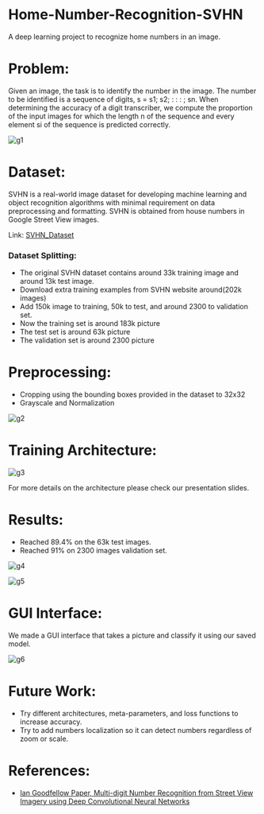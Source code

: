 # Home-Number-Recognition-SVHN
A deep learning project to recognize home numbers in an image.

# Problem:

Given an image, the task is to identify the number in the image. The number to be identified is a sequence of digits, s = s1; s2; : : : ; sn. When determining the accuracy of a digit transcriber, we compute the proportion of the input images for which the length n of the sequence and every element si of the sequence is predicted correctly.


![g1](https://user-images.githubusercontent.com/6074821/41202631-58d5afae-6ccc-11e8-96ec-c995d6cdcb7e.jpg)

# Dataset:

SVHN is a real-world image dataset for developing machine learning and object recognition algorithms with minimal requirement on data preprocessing and formatting. SVHN is obtained from house numbers in Google Street View images.

Link: [SVHN_Dataset](http://ufldl.stanford.edu/housenumbers/)

### Dataset Splitting:

- The original SVHN dataset contains around 33k training image and around 13k test image.
- Download extra training examples from SVHN website around(202k images)
- Add 150k image to training, 50k to test, and around 2300 to validation set.
- Now the training set is around 183k picture
- The test set is around 63k picture
- The validation set is around 2300 picture

# Preprocessing:

- Cropping using the bounding boxes provided in the dataset to 32x32 
- Grayscale and Normalization

![g2](https://user-images.githubusercontent.com/6074821/41202695-6a6d5b62-6ccd-11e8-891d-8422b3233800.jpg)

# Training Architecture:

![g3](https://user-images.githubusercontent.com/6074821/41202747-93b4f5f2-6ccd-11e8-94cd-84663b64711a.jpg)

For more details on the architecture please check our presentation slides.


# Results:

- Reached 89.4% on the 63k test images.
- Reached 91% on 2300 images validation set.

![g4](https://user-images.githubusercontent.com/6074821/41202776-098abe74-6cce-11e8-97bb-8886b580481c.jpg)

![g5](https://user-images.githubusercontent.com/6074821/41202779-14b23408-6cce-11e8-91d8-51527cf457dc.jpg)


# GUI Interface:

We made a GUI interface that takes a picture and classify it using our saved model.

![g6](https://user-images.githubusercontent.com/6074821/41202790-427634d4-6cce-11e8-817b-30b6f128068d.jpg)

# Future Work:

- Try different architectures, meta-parameters, and loss functions to increase accuracy.
- Try to add numbers localization so it can detect numbers regardless of zoom or scale.

# References:

- [Ian Goodfellow Paper, Multi-digit Number Recognition from Street View Imagery using Deep Convolutional Neural Networks](https://static.googleusercontent.com/media/research.google.com/en//pubs/archive/42241.pdf)
